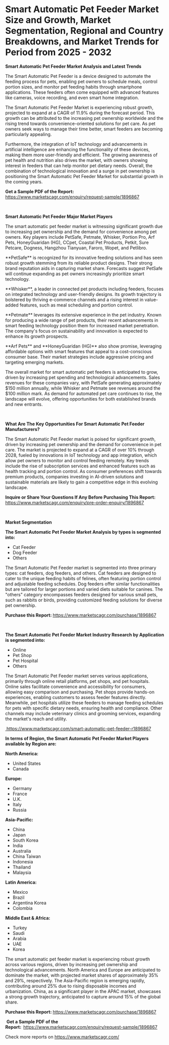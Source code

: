<p><h1>Smart Automatic Pet Feeder Market Size and Growth, Market Segmentation, Regional and Country Breakdowns, and Market Trends for Period from 2025 -  2032</h1></p><p><strong>Smart Automatic Pet Feeder Market Analysis and Latest Trends</strong></p>
<p><p>The Smart Automatic Pet Feeder is a device designed to automate the feeding process for pets, enabling pet owners to schedule meals, control portion sizes, and monitor pet feeding habits through smartphone applications. These feeders often come equipped with advanced features like cameras, voice recording, and even smart home integration. </p><p>The Smart Automatic Pet Feeder Market is experiencing robust growth, projected to expand at a CAGR of 11.9% during the forecast period. This growth can be attributed to the increasing pet ownership worldwide and the rising trend towards convenience-oriented solutions for pet care. As pet owners seek ways to manage their time better, smart feeders are becoming particularly appealing. </p><p>Furthermore, the integration of IoT technology and advancements in artificial intelligence are enhancing the functionality of these devices, making them more user-friendly and efficient. The growing awareness of pet health and nutrition also drives the market, with owners showing interest in feeders that can help monitor pet dietary needs. Overall, the combination of technological innovation and a surge in pet ownership is positioning the Smart Automatic Pet Feeder Market for substantial growth in the coming years.</p></p>
<p><strong>Get a Sample PDF of the Report:&nbsp;</strong> <a href="https://www.marketscagr.com/enquiry/request-sample/1896867?utm_campaign=2796&utm_medium=2&utm_source=Github&utm_content=ia&utm_term=05042025&utm_id=smart-automatic-pet-feeder">https://www.marketscagr.com/enquiry/request-sample/1896867</a></p>
<p>&nbsp;</p>
<p><strong>Smart Automatic Pet Feeder Major Market Players</strong></p>
<p><p>The smart automatic pet feeder market is witnessing significant growth due to increasing pet ownership and the demand for convenience among pet owners. Key players include PetSafe, Petmate, Whisker, Portion Pro, Arf Pets, HoneyGuaridan (HG), CCpet, Coastal Pet Products, Petkit, Sure Petcare, Dogness, Hangzhou Tianyuan, Faroro, Wopet, and Petlibro.</p><p>**PetSafe** is recognized for its innovative feeding solutions and has seen robust growth stemming from its reliable product designs. Their strong brand reputation aids in capturing market share. Forecasts suggest PetSafe will continue expanding as pet owners increasingly prioritize smart technology.</p><p>**Whisker**, a leader in connected pet products including feeders, focuses on integrated technology and user-friendly designs. Its growth trajectory is bolstered by thriving e-commerce channels and a rising interest in value-added features, such as meal scheduling and portion control.</p><p>**Petmate** leverages its extensive experience in the pet industry. Known for producing a wide range of pet products, their recent advancements in smart feeding technology position them for increased market penetration. The company's focus on sustainability and innovation is expected to enhance its growth prospects.</p><p>**Arf Pets** and **HoneyGuaridan (HG)** also show promise, leveraging affordable options with smart features that appeal to a cost-conscious consumer base. Their market strategies include aggressive pricing and targeting emerging markets.</p><p>The overall market for smart automatic pet feeders is anticipated to grow, driven by increasing pet spending and technological advancements. Sales revenues for these companies vary, with PetSafe generating approximately $150 million annually, while Whisker and Petmate see revenues around the $100 million mark. As demand for automated pet care continues to rise, the landscape will evolve, offering opportunities for both established brands and new entrants.</p></p>
<p>&nbsp;</p>
<p><strong>What Are The Key Opportunities For Smart Automatic Pet Feeder Manufacturers?</strong></p>
<p><p>The Smart Automatic Pet Feeder market is poised for significant growth, driven by increasing pet ownership and the demand for convenience in pet care. The market is projected to expand at a CAGR of over 10% through 2028, fueled by innovations in IoT technology and app integration, which allow pet owners to monitor and control feeding remotely. Key trends include the rise of subscription services and enhanced features such as health tracking and portion control. As consumer preferences shift towards premium products, companies investing in AI-driven solutions and sustainable materials are likely to gain a competitive edge in this evolving landscape.</p></p>
<p><strong>Inquire or Share Your Questions If Any Before Purchasing This Report:</strong> <a href="https://www.marketscagr.com/enquiry/pre-order-enquiry/1896867?utm_campaign=2796&utm_medium=2&utm_source=Github&utm_content=ia&utm_term=05042025&utm_id=smart-automatic-pet-feeder">https://www.marketscagr.com/enquiry/pre-order-enquiry/1896867</a></p>
<p>&nbsp;</p>
<p><strong>Market Segmentation</strong></p>
<p><strong>The Smart Automatic Pet Feeder Market Analysis by types is segmented into:</strong></p>
<p><ul><li>Cat Feeder</li><li>Dog Feeder</li><li>Others</li></ul></p>
<p><p>The Smart Automatic Pet Feeder market is segmented into three primary types: cat feeders, dog feeders, and others. Cat feeders are designed to cater to the unique feeding habits of felines, often featuring portion control and adjustable feeding schedules. Dog feeders offer similar functionalities but are tailored for larger portions and varied diets suitable for canines. The "others" category encompasses feeders designed for various small pets, such as rabbits or birds, providing customized feeding solutions for diverse pet ownership.</p></p>
<p><strong>Purchase this Report:&nbsp;</strong><a href="https://www.marketscagr.com/purchase/1896867?utm_campaign=2796&utm_medium=2&utm_source=Github&utm_content=ia&utm_term=05042025&utm_id=smart-automatic-pet-feeder">https://www.marketscagr.com/purchase/1896867</a></p>
<p>&nbsp;</p>
<p><strong>The Smart Automatic Pet Feeder Market Industry Research by Application is segmented into:</strong></p>
<p><ul><li>Online</li><li>Pet Shop</li><li>Pet Hospital</li><li>Others</li></ul></p>
<p><p>The Smart Automatic Pet Feeder market serves various applications, primarily through online retail platforms, pet shops, and pet hospitals. Online sales facilitate convenience and accessibility for consumers, allowing easy comparison and purchasing. Pet shops provide hands-on experiences, enabling customers to assess feeder features directly. Meanwhile, pet hospitals utilize these feeders to manage feeding schedules for pets with specific dietary needs, ensuring health and compliance. Other channels may include veterinary clinics and grooming services, expanding the market's reach and utility.</p></p>
<p><a href="https://www.marketscagr.com/smart-automatic-pet-feeder-r1896867?utm_campaign=2796&utm_medium=2&utm_source=Github&utm_content=ia&utm_term=05042025&utm_id=smart-automatic-pet-feeder">&nbsp;https://www.marketscagr.com/smart-automatic-pet-feeder-r1896867</a></p>
<p><strong>In terms of Region, the Smart Automatic Pet Feeder Market Players available by Region are:</strong></p>
<p>
    <p> <strong> North America: </strong>
        <ul>
            <li>United States</li>
            <li>Canada</li>
        </ul>
        </p> 
    <p> <strong> Europe: </strong>
        <ul>
            <li>Germany</li>
            <li>France</li>
            <li>U.K.</li>
            <li>Italy</li>
            <li>Russia</li>
        </ul>
        </p> 
    <p> <strong> Asia-Pacific: </strong>
        <ul>
            <li>China</li>
            <li>Japan</li>
            <li>South Korea</li>
            <li>India</li>
            <li>Australia</li>
            <li>China Taiwan</li>
            <li>Indonesia</li>
            <li>Thailand</li>
            <li>Malaysia</li>
        </ul>
        </p> 
    <p> <strong> Latin America: </strong>
        <ul>
            <li>Mexico</li>
            <li>Brazil</li>
            <li>Argentina Korea</li>
            <li>Colombia</li>
        </ul>
        </p> 
    <p> <strong> Middle East & Africa: </strong>
        <ul>
            <li>Turkey</li>
            <li>Saudi</li>
            <li>Arabia</li>
            <li>UAE</li>
            <li>Korea</li>
        </ul>
    </p>
    </p>
<p><p>The smart automatic pet feeder market is experiencing robust growth across various regions, driven by increasing pet ownership and technological advancements. North America and Europe are anticipated to dominate the market, with projected market shares of approximately 35% and 29%, respectively. The Asia-Pacific region is emerging rapidly, contributing around 25% due to rising disposable incomes and urbanization. China, as a significant player in the APAC market, showcases a strong growth trajectory, anticipated to capture around 15% of the global share.</p></p>
<p><strong>Purchase this Report: </strong><a href="https://www.marketscagr.com/purchase/1896867?utm_campaign=2796&utm_medium=2&utm_source=Github&utm_content=ia&utm_term=05042025&utm_id=smart-automatic-pet-feeder">https://www.marketscagr.com/purchase/1896867</a></p>
<p>&nbsp;<strong>Get a Sample PDF of the Report:&nbsp;&nbsp;</strong><a href="https://www.marketscagr.com/enquiry/request-sample/1896867?utm_campaign=2796&utm_medium=2&utm_source=Github&utm_content=ia&utm_term=05042025&utm_id=smart-automatic-pet-feeder">https://www.marketscagr.com/enquiry/request-sample/1896867</a></p>
<p><strong></strong></p>
<p>Check more reports on <a href="https://www.marketscagr.com/?utm_campaign=2796&utm_medium=2&utm_source=Github&utm_content=ia&utm_term=05042025&utm_id=smart-automatic-pet-feeder">https://www.marketscagr.com/</a></p>